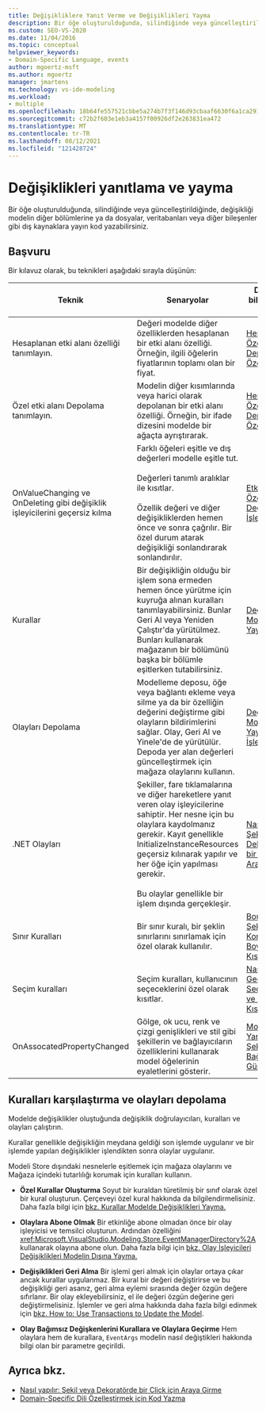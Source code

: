```yaml
---
title: Değişikliklere Yanıt Verme ve Değişiklikleri Yayma
description: Bir öğe oluşturulduğunda, silindiğinde veya güncelleştirildiğinde, değişikliği modelin diğer bölümlerine veya dış kaynaklara yayın kod yazabilirsiniz.
ms.custom: SEO-VS-2020
ms.date: 11/04/2016
ms.topic: conceptual
helpviewer_keywords:
- Domain-Specific Language, events
author: mgoertz-msft
ms.author: mgoertz
manager: jmartens
ms.technology: vs-ide-modeling
ms.workload:
- multiple
ms.openlocfilehash: 18b64fe557521cbbe5a274b7f3f146d93cbaaf6630f6a1ca29190499fdb22803
ms.sourcegitcommit: c72b2f603e1eb3a4157f00926df2e263831ea472
ms.translationtype: MT
ms.contentlocale: tr-TR
ms.lasthandoff: 08/12/2021
ms.locfileid: "121428724"
---
```

# <a name="respond-to-and-propagate-changes"></a>Değişiklikleri yanıtlama ve yayma

Bir öğe oluşturulduğunda, silindiğinde veya güncelleştirildiğinde, değişikliği modelin diğer bölümlerine ya da dosyalar, veritabanları veya diğer bileşenler gibi dış kaynaklara yayın kod yazabilirsiniz.

## <a name="reference"></a>Başvuru

Bir kılavuz olarak, bu teknikleri aşağıdaki sırayla düşünün:

|Teknik|Senaryolar|Daha fazla bilgi edinmek için|
|-|-|-|
|Hesaplanan etki alanı özelliği tanımlayın.|Değeri modelde diğer özelliklerden hesaplanan bir etki alanı özelliği. Örneğin, ilgili öğelerin fiyatlarının toplamı olan bir fiyat.|[Hesaplanan ve Özel Depolama Özellikleri](../modeling/calculated-and-custom-storage-properties.md)|
|Özel etki alanı Depolama tanımlayın.|Modelin diğer kısımlarında veya harici olarak depolanan bir etki alanı özelliği. Örneğin, bir ifade dizesini modelde bir ağaçta ayrıştırarak.|[Hesaplanan ve Özel Depolama Özellikleri](../modeling/calculated-and-custom-storage-properties.md)|
|OnValueChanging ve OnDeleting gibi değişiklik işleyicilerini geçersiz kılma|Farklı öğeleri eşitle ve dış değerleri modelle eşitle tut.<br /><br /> Değerleri tanımlı aralıklar ile kısıtlar.<br /><br /> Özellik değeri ve diğer değişikliklerden hemen önce ve sonra çağrılır. Bir özel durum atarak değişikliği sonlandırarak sonlandırılır.|[Etki Alanı Özellik Değeri Değişiklik İşleyicileri](../modeling/domain-property-value-change-handlers.md)|
|Kurallar|Bir değişikliğin olduğu bir işlem sona ermeden hemen önce yürütme için kuyruğa alınan kuralları tanımlayabilirsiniz. Bunlar Geri Al veya Yeniden Çalıştır'da yürütülmez. Bunları kullanarak mağazanın bir bölümünü başka bir bölümle eşitlerken tutabilirsiniz.|[Değişiklikleri Modelin İçinde Yayan Kurallar](../modeling/rules-propagate-changes-within-the-model.md)|
|Olayları Depolama|Modelleme deposu, öğe veya bağlantı ekleme veya silme ya da bir özelliğin değerini değiştirme gibi olayların bildirimlerini sağlar. Olay, Geri Al ve Yinele'de de yürütülür. Depoda yer alan değerleri güncelleştirmek için mağaza olaylarını kullanın.|[Değişiklikleri Modelin Dışına Yayan Olay İşleyicileri](../modeling/event-handlers-propagate-changes-outside-the-model.md)|
|.NET Olayları|Şekiller, fare tıklamalarına ve diğer hareketlere yanıt veren olay işleyicilerine sahiptir. Her nesne için bu olaylara kaydolmanız gerekir. Kayıt genellikle InitializeInstanceResources geçersiz kılınarak yapılır ve her öğe için yapılması gerekir.<br /><br /> Bu olaylar genellikle bir işlem dışında gerçekleşir.|[Nasıl yapılır: Şekil veya Dekoratörde bir Click için Araya Girme](../modeling/how-to-intercept-a-click-on-a-shape-or-decorator.md)|
|Sınır Kuralları|Bir sınır kuralı, bir şeklin sınırlarını sınırlamak için özel olarak kullanılır.|[BoundsRules Şekil Konumunu ve Boyutunu Kısıtlamama](/previous-versions/visualstudio/visual-studio-2015/modeling/boundsrules-constrain-shape-location-and-size?preserve-view=true&view=vs-2015)|
|Seçim kuralları|Seçim kuralları, kullanıcının seçeceklerini özel olarak kısıtlar.|[Nasıl yapılır: Geçerli Seçime Erişme ve Seçimi Kısıtlama](../modeling/how-to-access-and-constrain-the-current-selection.md)|
|OnAssocatedPropertyChanged|Gölge, ok ucu, renk ve çizgi genişlikleri ve stil gibi şekillerin ve bağlayıcıların özelliklerini kullanarak model öğelerinin eyaletlerini gösterir.|[Modeli Yansıtacak Şekilleri ve Bağlayıcıları Güncelleştirme](../modeling/updating-shapes-and-connectors-to-reflect-the-model.md)|

## <a name="compare-rules-and-store-events"></a>Kuralları karşılaştırma ve olayları depolama

Modelde değişiklikler oluştuğunda değişiklik doğrulayıcıları, kuralları ve olayları çalıştırın.

Kurallar genellikle değişikliğin meydana geldiği son işlemde uygulanır ve bir işlemde yapılan değişiklikler işlendikten sonra olaylar uygulanır.

Modeli Store dışındaki nesnelerle eşitlemek için mağaza olaylarını ve Mağaza içindeki tutarlılığı korumak için kuralları kullanın.

- **Özel Kurallar Oluşturma** Soyut bir kuraldan türetilmiş bir sınıf olarak özel bir kural oluşturun. Çerçeveyi özel kural hakkında da bilgilendirmelisiniz. Daha fazla bilgi için [bkz. Kurallar Modelde Değişiklikleri Yayma.](../modeling/rules-propagate-changes-within-the-model.md)

- **Olaylara Abone Olmak** Bir etkinliğe abone olmadan önce bir olay işleyicisi ve temsilci oluşturun. Ardından özelliğini <xref:Microsoft.VisualStudio.Modeling.Store.EventManagerDirectory%2A> kullanarak olayına abone olun. Daha fazla bilgi için [bkz. Olay İşleyicileri Değişiklikleri Modelin Dışına Yayma.](../modeling/event-handlers-propagate-changes-outside-the-model.md)

- **Değişiklikleri Geri Alma** Bir işlemi geri almak için olaylar ortaya çıkar ancak kurallar uygulanmaz. Bir kural bir değeri değiştirirse ve bu değişikliği geri asanız, geri alma eylemi sırasında değer özgün değere sıfırlanır. Bir olay ekleyebilirsiniz, el ile değeri özgün değerine geri değiştirmelisiniz. İşlemler ve geri alma hakkında daha fazla bilgi edinmek için [bkz. How to: Use Transactions to Update the Model](../modeling/how-to-use-transactions-to-update-the-model.md).

- **Olay Bağımsız Değişkenlerini Kurallara ve Olaylara Geçirme** Hem olaylara hem de kurallara, `EventArgs` modelin nasıl değiştikleri hakkında bilgi olan bir parametre geçirildi.

## <a name="see-also"></a>Ayrıca bkz.

- [Nasıl yapılır: Şekil veya Dekoratörde bir Click için Araya Girme](../modeling/how-to-intercept-a-click-on-a-shape-or-decorator.md)
- [Domain-Specific Dili Özelleştirmek için Kod Yazma](../modeling/writing-code-to-customise-a-domain-specific-language.md)